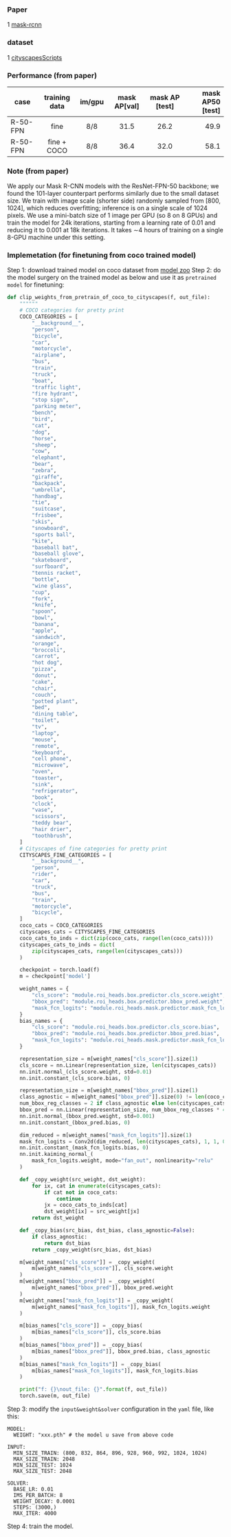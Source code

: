 ### Paper

1 [mask-rcnn](https://arxiv.org/pdf/1703.06870.pdf)

### dataset

1 [cityscapesScripts](https://github.com/mcordts/cityscapesScripts)

### Performance (from paper)

| case     | training data | im/gpu | mask AP[val] | mask AP [test] | mask AP50 [test] |
| -------- | :-----------: | :----: | :----------: | :------------: | ---------------: |
| R-50-FPN |     fine      |  8/8   |     31.5     |      26.2      |             49.9 |
| R-50-FPN |  fine + COCO  |  8/8   |     36.4     |      32.0      |             58.1 |

### Note (from paper)

We apply our Mask R-CNN models with the ResNet-FPN-50 backbone; we found the 101-layer counterpart performs similarly
due to the small dataset size. We train with image scale (shorter side) randomly sampled from [800, 1024], which reduces
overfitting; inference is on a single scale of 1024 pixels. We use a mini-batch size of 1 image per GPU (so 8 on 8 GPUs)
and train the model for 24k iterations, starting from a learning rate of 0.01 and reducing it to 0.001 at 18k
iterations. It takes ∼4 hours of training on a single 8-GPU machine under this setting.

### Implemetation (for finetuning from coco trained model)

Step 1: download trained model on coco dataset
from [model zoo](https://download.pytorch.org/models/maskrcnn/e2e_mask_rcnn_R_50_FPN_1x.pth)
Step 2: do the model surgery on the trained model as below and use it as `pretrained model` for finetuning:

```python
def clip_weights_from_pretrain_of_coco_to_cityscapes(f, out_file):
	""""""
	# COCO categories for pretty print
	COCO_CATEGORIES = [
	    "__background__",
	    "person",
	    "bicycle",
	    "car",
	    "motorcycle",
	    "airplane",
	    "bus",
	    "train",
	    "truck",
	    "boat",
	    "traffic light",
	    "fire hydrant",
	    "stop sign",
	    "parking meter",
	    "bench",
	    "bird",
	    "cat",
	    "dog",
	    "horse",
	    "sheep",
	    "cow",
	    "elephant",
	    "bear",
	    "zebra",
	    "giraffe",
	    "backpack",
	    "umbrella",
	    "handbag",
	    "tie",
	    "suitcase",
	    "frisbee",
	    "skis",
	    "snowboard",
	    "sports ball",
	    "kite",
	    "baseball bat",
	    "baseball glove",
	    "skateboard",
	    "surfboard",
	    "tennis racket",
	    "bottle",
	    "wine glass",
	    "cup",
	    "fork",
	    "knife",
	    "spoon",
	    "bowl",
	    "banana",
	    "apple",
	    "sandwich",
	    "orange",
	    "broccoli",
	    "carrot",
	    "hot dog",
	    "pizza",
	    "donut",
	    "cake",
	    "chair",
	    "couch",
	    "potted plant",
	    "bed",
	    "dining table",
	    "toilet",
	    "tv",
	    "laptop",
	    "mouse",
	    "remote",
	    "keyboard",
	    "cell phone",
	    "microwave",
	    "oven",
	    "toaster",
	    "sink",
	    "refrigerator",
	    "book",
	    "clock",
	    "vase",
	    "scissors",
	    "teddy bear",
	    "hair drier",
	    "toothbrush",
	]
	# Cityscapes of fine categories for pretty print
	CITYSCAPES_FINE_CATEGORIES = [
	    "__background__",
	    "person",
	    "rider",
	    "car",
	    "truck",
	    "bus",
	    "train",
	    "motorcycle",
	    "bicycle",
	]
	coco_cats = COCO_CATEGORIES
	cityscapes_cats = CITYSCAPES_FINE_CATEGORIES
	coco_cats_to_inds = dict(zip(coco_cats, range(len(coco_cats))))
	cityscapes_cats_to_inds = dict(
		zip(cityscapes_cats, range(len(cityscapes_cats)))
	)

	checkpoint = torch.load(f)
	m = checkpoint['model']

	weight_names = {
		"cls_score": "module.roi_heads.box.predictor.cls_score.weight",
		"bbox_pred": "module.roi_heads.box.predictor.bbox_pred.weight",
		"mask_fcn_logits": "module.roi_heads.mask.predictor.mask_fcn_logits.weight",
	}
	bias_names = {
		"cls_score": "module.roi_heads.box.predictor.cls_score.bias",
		"bbox_pred": "module.roi_heads.box.predictor.bbox_pred.bias",
		"mask_fcn_logits": "module.roi_heads.mask.predictor.mask_fcn_logits.bias",
	}

	representation_size = m[weight_names["cls_score"]].size(1)
	cls_score = nn.Linear(representation_size, len(cityscapes_cats))
	nn.init.normal_(cls_score.weight, std=0.01)
	nn.init.constant_(cls_score.bias, 0)

	representation_size = m[weight_names["bbox_pred"]].size(1)
	class_agnostic = m[weight_names["bbox_pred"]].size(0) != len(coco_cats) * 4
	num_bbox_reg_classes = 2 if class_agnostic else len(cityscapes_cats)
	bbox_pred = nn.Linear(representation_size, num_bbox_reg_classes * 4)
	nn.init.normal_(bbox_pred.weight, std=0.001)
	nn.init.constant_(bbox_pred.bias, 0)

	dim_reduced = m[weight_names["mask_fcn_logits"]].size(1)
	mask_fcn_logits = Conv2d(dim_reduced, len(cityscapes_cats), 1, 1, 0)
	nn.init.constant_(mask_fcn_logits.bias, 0)
	nn.init.kaiming_normal_(
		mask_fcn_logits.weight, mode="fan_out", nonlinearity="relu"
	)

	def _copy_weight(src_weight, dst_weight):
		for ix, cat in enumerate(cityscapes_cats):
			if cat not in coco_cats:
				continue
			jx = coco_cats_to_inds[cat]
			dst_weight[ix] = src_weight[jx]
		return dst_weight

	def _copy_bias(src_bias, dst_bias, class_agnostic=False):
		if class_agnostic:
			return dst_bias
		return _copy_weight(src_bias, dst_bias)

	m[weight_names["cls_score"]] = _copy_weight(
		m[weight_names["cls_score"]], cls_score.weight
	)
	m[weight_names["bbox_pred"]] = _copy_weight(
		m[weight_names["bbox_pred"]], bbox_pred.weight
	)
	m[weight_names["mask_fcn_logits"]] = _copy_weight(
		m[weight_names["mask_fcn_logits"]], mask_fcn_logits.weight
	)

	m[bias_names["cls_score"]] = _copy_bias(
		m[bias_names["cls_score"]], cls_score.bias
	)
	m[bias_names["bbox_pred"]] = _copy_bias(
		m[bias_names["bbox_pred"]], bbox_pred.bias, class_agnostic
	)
	m[bias_names["mask_fcn_logits"]] = _copy_bias(
		m[bias_names["mask_fcn_logits"]], mask_fcn_logits.bias
	)

	print("f: {}\nout_file: {}".format(f, out_file))
	torch.save(m, out_file)
```

Step 3: modify the `input&weight&solver` configuration in the `yaml` file, like this:

```
MODEL:
  WEIGHT: "xxx.pth" # the model u save from above code

INPUT:
  MIN_SIZE_TRAIN: (800, 832, 864, 896, 928, 960, 992, 1024, 1024)
  MAX_SIZE_TRAIN: 2048
  MIN_SIZE_TEST: 1024
  MAX_SIZE_TEST: 2048

SOLVER:
  BASE_LR: 0.01
  IMS_PER_BATCH: 8
  WEIGHT_DECAY: 0.0001
  STEPS: (3000,)
  MAX_ITER: 4000
```

Step 4: train the model.
